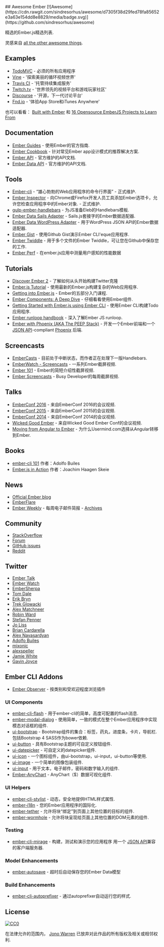 <div class="github-widget" data-repo="nmec/awesome-ember"></div>
## Awesome Ember [![Awesome](https://cdn.rawgit.com/sindresorhus/awesome/d7305f38d29fed78fa85652e3a63e154dd8e8829/media/badge.svg)](https://github.com/sindresorhus/awesome)

精选的Ember.js精选列表.

灵感来自 [all the other awesome things](https://github.com/bayandin/awesome-awesomeness).

## Examples

- [TodoMVC](http://todomvc.com/examples/emberjs/) - 必须的所有应用程序
- [Vine](https://vine.co/) - &#39;探索美丽的循环视频世界&#39;
- [Travis CI](https://travis-ci.org/) - &#39;托管持续集成服务&#39;
- [Twitch.tv](http://www.twitch.tv/directory) - &#39;世界领先的视频平台和游戏玩家社区&#39;
- [Discourse](http://try.discourse.org/) - &#39;开源，下一代讨论平台&#39;
- [Fnd.io](https://fnd.io/) - &#39;体验App Store和iTunes Anywhere&#39;

也可以看看： [Built with Ember](http://builtwithember.io/) 和 [16 Opensource EmberJS Projects to Learn From](https://www.icicletech.com/blog/16-opensource-emberjs-projects-to-learn-from)

## Documentation

- [Ember Guides](http://emberjs.com/guides/) - 使用Ember的官方指南.
- [Ember Cookbook](http://emberjs.com/guides/cookbook/) - 针对常见Ember app设计模式的推荐解决方案.
- [Ember API](http://emberjs.com/api/) - 官方维护的API文档.
- [Ember Data API](http://emberjs.com/api/data/) - 官方维护的API文档.

## Tools

- [Ember-cli](http://ember-cli.com/) - “雄心勃勃的Web应用程序的命令行界面” - 正式维护.
- [Ember Inspector](https://github.com/emberjs/ember-inspector)   - 向Chrome或Firefox开发人员工具添加Ember选项卡，允许您检查应用程序中的Ember对象.   - 正式维护.
- [gulp-ember-handlebars](https://github.com/fuseelements/gulp-ember-handlebars) - 为JS准备Eleb的Handlebars模板.
- [Ember Data Sails Adapter](https://github.com/bmac/ember-data-sails-adapter) -  Sails.js套接字的Ember数据适配器.
- [Ember Data WordPress Adapter](https://github.com/HeyHumanAgency/Ember-Data-WordPress) - 用于WordPress JSON API的Ember数据适配器.
- [Ember Gist](http://ember-gist.joostdvrs.com/) - 使用Github Gist演示Ember CLI&#39;eque应用程序.
- [Ember Twiddle](https://ember-twiddle.com/) - 用于多个文件的Ember Twiddle，可让您在Github中保存您的工作.
- [Ember Perf](https://github.com/mike-north/ember-perf) - 在ember.js应用中测量用户感知的性能数据

## Tutorials

- [Discover Ember 2](https://www.ludu.co/course/ember) - 了解如何从头开始构建Twitter克隆
- [Ember.js Tutorial](http://yoember.com) - 使用最新的Ember.js构建复杂的Web应用程序.
- [Getting into Ember.js](http://code.tutsplus.com/tutorials/getting-into-emberjs--net-30709) -  Ember的五部分入门课程.
- [Ember Components: A Deep Dive](http://code.tutsplus.com/tutorials/ember-components-a-deep-dive--net-35551) - 仔细看看使用Ember组件.
- [Getting Started with Ember.js using Ember CLI](http://thetechcofounder.com/getting-started-with-ember-js-using-ember-cli/) - 使用Ember CLI构建Todo应用程序.
- [Ember runloop handbook](https://github.com/eoinkelly/ember-runloop-handbook) - 深入了解Ember JS runloop.
- [Ember with Phoenix (AKA The PEEP Stack)](https://medium.com/peep-stack) - 开发一个Ember前端和一个 [JSON API](http://jsonapi.org/)-compliant [Phoenix](http://www.phoenixframework.org/) 后端.

## Screencasts

- [EmberCasts](http://www.embercasts.com/) - 目前处于中断状态，而作者正在处理下一版Handlebars.
- [EmberWatch - Screencasts](http://emberwatch.com/screencasts.html) - 一系列Ember截屏视频.
- [Ember 101](http://ember101.com/) -  Ember的简短介绍性截屏视频.
- [Ember Screencasts](https://www.emberscreencasts.com/) -  Busy Developer的每周截屏视频.

## Talks

- [EmberConf 2016](https://www.youtube.com/playlist?list=PL4eq2DPpyBblc8aQAd516-jGMdAhEeUiW) - 来自EmberConf 2016的会议视频.
- [EmberConf 2015](https://www.youtube.com/playlist?list=PLE7tQUdRKcyacwiUPs0CjPYt6tJub4xXU) - 来自EmberConf 2015的会议视频.
- [EmberConf 2014](https://www.youtube.com/playlist?list=PLE7tQUdRKcyaOyfBnAndJxQ9PNVmKva0d) - 来自EmberConf 2014的会议视频.
- [Wicked Good Ember](https://www.youtube.com/channel/UCwFd5yPBeWsbZHDWc-3KhjA) - 来自Wicked Good Ember Conf的会议视频.
- [Moving from Angular to Ember](https://www.youtube.com/watch?v=EFmgLyR-Svo) - 为什么Usermind.com选择从Angular转移到Ember.

## Books

- [ember-cli 101](https://leanpub.com/ember-cli-101) 作者：Adolfo Builes
- [Ember.js in Action](http://manning.com/skeie/) 作者：Joachim Haagen Skeie

## News

- [Official Ember blog](http://emberjs.com/blog/)
- [EmberFlare](https://emberflare.com)
- [Ember Weekly](http://emberweekly.com/) - 每周电子邮件简报 -  [Archives](http://us4.campaign-archive2.com/home/?u=ac25c8565ec37f9299ac75ca0&id=e96229d21d)

## Community

- [StackOverflow](http://stackoverflow.com/questions/tagged/ember.js)
- [Forum](http://discuss.emberjs.com/)
- [GitHub issues](https://github.com/emberjs/ember.js/issues)
- [Reddit](https://www.reddit.com/r/emberjs/)

## Twitter

- [Ember Talk](https://twitter.com/emberjstalk)
- [Ember Watch](https://twitter.com/EmberWatch)
- [EmberSherpa](https://twitter.com/EmberSherpa)
- [Tom Dale](https://twitter.com/tomdale)
- [Erik Bryn](https://twitter.com/ebryn)
- [Trek Glowacki](https://twitter.com/trek)
- [Alex Matchneer](https://twitter.com/machty)
- [Robin Ward](https://twitter.com/eviltrout)
- [Stefan Penner](https://twitter.com/stefanpenner)
- [Jo Liss](https://twitter.com/jo_liss)
- [Brian Cardarella](https://twitter.com/bcardarella)
- [Alex Navasardyan](https://twitter.com/twokul)
- [Adolfo Builes](https://twitter.com/abuiles)
- [mixonic](https://twitter.com/mixonic)
- [alexspeller](https://twitter.com/alexspeller)
- [Jamie White](https://twitter.com/jgwhite)
- [Gavin Joyce](https://twitter.com/gavinjoyce)

## Ember CLI Addons

- [Ember Observer](https://emberobserver.com) - 按类别和受欢迎程度浏览插件

### UI Components

- [ember-cli-flash](https://github.com/poteto/ember-cli-flash) - 用于ember-cli的简单，高度可配置的flash消息.
- [ember-modal-dialog](https://github.com/yapplabs/ember-modal-dialog) - 使用简单，一致的模式在整个Ember应用程序中实现模态对话框的组件.
- [ui-bootstrap](https://www.npmjs.com/package/ui-bootstrap)   -  Bootstrap组件的集合：标签，药丸，进度条，卡片，导航栏.  包括Bootstrap 4 SASS作为bower依赖.
- [ui-button](https://www.npmjs.com/package/ui-button) - 具有Bootstrap主题的可自定义按钮组件.
- [ui-datepicker](https://www.npmjs.com/package/ui-datepicker) - 可自定义的datepicker组件.
- [ui-icon](https://ui-icon.firebaseapp.com/) - 一个图标组件，由ui-bootstrap，ui-input，ui-button等使用.
- [ui-image](https://ui-image.firebaseapp.com/) - 一个简单的图像包装组件.
- [ui-input](https://ui-input.firebaseapp.com/) - 用于文本，电子邮件，密码和数字输入的组件.
- [Ember-AnyChart](https://github.com/AnyChart/AnyChart-Ember) -  AnyChart（$）数据可视化组件.

### UI Helpers

- [ember-cli-stylist](https://www.npmjs.com/package/ember-cli-stylist) - 动态，安全地提供HTML样式属性.
- [ember-i18n](https://www.npmjs.com/package/ember-i18n) - 您的Ember应用程序的国际化.
- [ember-tether](https://github.com/yapplabs/ember-tether) - 允许将块“绑定”到页面上其他位置的目标的组件.
- [ember-wormhole](https://github.com/yapplabs/ember-wormhole) - 允许将块呈现给页面上其他位置的DOM元素的组件.

### Testing

- [ember-cli-mirage](http://www.ember-cli-mirage.com/) - 构建，测试和演示您的应用程序
用一个 [JSON API](http://jsonapi.org/)兼容的客户端服务器.

### Model Enhancements

- [ember-autosave](https://www.npmjs.com/package/ember-autosave) - 超时后自动保存您的Ember Data模型

### Build Enhancements

- [ember-cli-autoprefixer](https://github.com/kimroen/ember-cli-autoprefixer) - 通过autoprefixer自动运行您的样式.

## License

[![CC0](http://mirrors.creativecommons.org/presskit/buttons/88x31/svg/cc-zero.svg)](https://creativecommons.org/publicdomain/zero/1.0/)

在法律允许的范围内， [Jono Warren](https://jwarren.co.uk) 已放弃对此作品的所有版权及相关或相邻权利.

